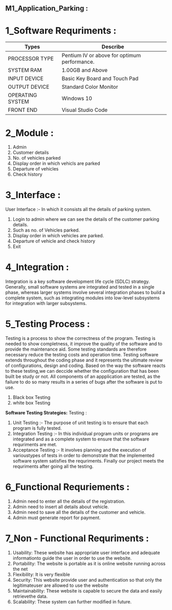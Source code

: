## M1_Application_Parking :

# 1_Software Requriments :

Types            |   Describe
-----------------|----------------
PROCESSOR TYPE	  |   Pentium IV or above for optimum performance.
SYSTEM RAM	      |   1.00GB and Above
INPUT DEVICE	    |   Basic Key Board and Touch Pad
OUTPUT DEVICE	   |   Standard Color Monitor
OPERATING SYSTEM |   Windows 10
FRONT END	       |   Visual Studio Code

# 2_Module :

1. Admin
2. Customer details
3. No. of vehicles parked
4. Display order in which vehicls are parked
5. Departure of vehicles
6. Check history

# 3_Interface :

User Interface :- In which it consists all the details of parking system.
1. Login to admin where we can see the details of the customer parking details.
2. Such as no. of Vehicles parked.
3. Display order in which vehicles are parked.
4. Departure of vehicle and check history 
5. Exit

# 4_Integration :

Integration is a key software development life cycle (SDLC) strategy. Generally, small software systems are integrated and tested in a single phase, whereas larger systems involve several integration phases to build a complete system, such as integrating modules into low-level subsystems for integration with larger subsystems.

# 5_Testing Process :

Testing is a process to show the correctness of the program. Testing is needed to show completness, it improve the quality of the software and to provide the maintenance aid. Some testing standards are therefore necessary reduce the testing costs and operation time.
Testing software extends throughout the coding phase and it represents the ultimate review of configurations, design and coding. Based on the way the software reacts to these testing,we can deccide whether the configuration that has been built be study or not.
All components of an appplication are tested, as the failure to do so many results in a series of bugs after the software is put to use.
1. Black box Testing
2. white box Testing

**Software Testing Strategies:**
Testing :
1. Unit Testing  :- The purpose of unit testing is to ensure that each program is fully tested.
2. Integration Testing  :- In this individual program units or programs are integrated and as a complete system to ensure that the software requriments are met.
3. Acceptance Testing   :- It involves planning and the execution of varioustypes of tests in order to demonstrate that the implemented software system satisfies the requriments. Finally our project meets the requriments after going all the testing.

 # 6_Functional Requriements :

1. Admin need to enter all the details of the registration.
2. Admin need to insert all details about vehicle.
3. Admin need to save all the details of the customer and vehicle.
4. Admin must generate report for payment.

# 7_Non - Functional Requriments :

1. Usability: These website has appropriate user interface and adequate informationto guide the user in order to use the website.
2. Portability: The website is portable as it is online website running across the net
3. Flexibility: It is very flexible
4. Security: This website provide user and authentication so that only the legitimateuser are allowed to use the website
5. Maintainability: These website is capable to secure the data and easily retrievethe data.
6. Scalability: These system can further modified in future.
